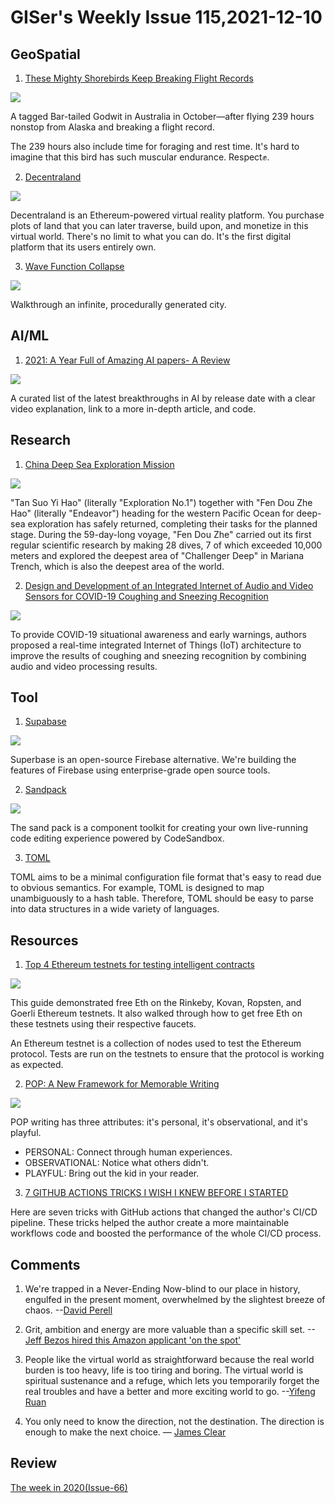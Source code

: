 # GISer's Weekly Issue 115,2021-12-10

## GeoSpatial

1. [These Mighty Shorebirds Keep Breaking Flight Records](https://www.audubon.org/news/these-mighty-shorebirds-keep-breaking-flight-records-and-you-can-follow-along)

![](https://cdn.beekka.com/blogimg/asset/202111/bg2021111510.jpg)

A tagged Bar-tailed Godwit in Australia in October—after flying 239 hours nonstop from Alaska and breaking a flight record.

The 239 hours also include time for foraging and rest time. It's hard to imagine that this bird has such muscular endurance. Respect✊.

2. [Decentraland](https://decentraland.org/)

![](https://cdn.beekka.com/blogimg/asset/202111/bg2021111804.jpg)

Decentraland is an Ethereum-powered virtual reality platform. You purchase plots of land that you can later traverse, build upon, and monetize in this virtual world. There's no limit to what you can do. It's the first digital platform that its users entirely own.

3. [Wave Function Collapse](https://github.com/marian42/wavefunctioncollapse)

![](https://img.hellogithub.com/i/kCMaDpVU16FTP7w.gif)

Walkthrough an infinite, procedurally generated city.

## AI/ML

1. [2021: A Year Full of Amazing AI papers- A Review](https://github.com/louisfb01/best_AI_papers_2021)

![](https://img.hellogithub.com/i/1hjHsDXryv79lfe.png)

A curated list of the latest breakthroughs in AI by release date with a clear video explanation, link to a more in-depth article, and code.

## Research

1. [China Deep Sea Exploration Mission](https://en.sjtu.edu.cn/news/peopleblue-romance-sjtu-researcher-returned-from-deep-sea-exploration-mission/)

![](https://cdn.beekka.com/blogimg/asset/202112/bg2021120702.webp)

"Tan Suo Yi Hao" (literally "Exploration No.1") together with "Fen Dou Zhe Hao" (literally "Endeavor") heading for the western Pacific Ocean for deep-sea exploration has safely returned, completing their tasks for the planned stage. During the 59-day-long voyage, "Fen Dou Zhe" carried out its first regular scientific research by making 28 dives, 7 of which exceeded 10,000 meters and explored the deepest area of "Challenger Deep" in Mariana Trench, which is also the deepest area of the world.

2. [Design and Development of an Integrated Internet of Audio and Video Sensors for COVID-19 Coughing and Sneezing Recognition](https://ieeexplore.ieee.org/abstract/document/9623141)

![](https://ieeexplore-ieee-org.ezproxy.lib.ucalgary.ca/mediastore_new/IEEE/content/media/9623060/9623064/9623141/9623141-fig-4-source-small.gif)

To provide COVID-19 situational awareness and early warnings, authors proposed a real-time integrated Internet of Things (IoT) architecture to improve the results of coughing and sneezing recognition by combining audio and video processing results.

## Tool

1. [Supabase](https://github.com/supabase/supabase)

![](https://supabase.com/docs/assets/images/table-view-827aa3e2958fda01517f0a47474827b0.png)

Superbase is an open-source Firebase alternative. We're building the features of Firebase using enterprise-grade open source tools.

2. [Sandpack](https://github.com/codesandbox/sandpack)

![](https://user-images.githubusercontent.com/4838076/143581035-ebee5ba2-9cb1-4fe8-a05b-2f44bd69bb4b.gif)

The sand pack is a component toolkit for creating your own live-running code editing experience powered by CodeSandbox.

3. [TOML](https://github.com/toml-lang/toml)

TOML aims to be a minimal configuration file format that's easy to read due to obvious semantics. For example, TOML is designed to map unambiguously to a hash table. Therefore, TOML should be easy to parse into data structures in a wide variety of languages.

## Resources

1. [Top 4 Ethereum testnets for testing intelligent contracts](https://blog.logrocket.com/top-4-ethereum-testnets-testing-smart-contracts/)

![](https://blog.logrocket.com/wp-content/uploads/2021/12/rinkeby-dashboard.png)

This guide demonstrated free Eth on the Rinkeby, Kovan, Ropsten, and Goerli Ethereum testnets. It also walked through how to get free Eth on these testnets using their respective faucets.

An Ethereum testnet is a collection of nodes used to test the Ethereum protocol. Tests are run on the testnets to ensure that the protocol is working as expected.

2. [POP: A New Framework for Memorable Writing](https://medium.com/@ellenrhymes/pop-a-new-framework-for-memorable-writing-15ffb0f0361)

![](https://miro.medium.com/max/700/1*APa1W68CLJD3juKxBtp-6Q.png)

POP writing has three attributes: it's personal, it's observational, and it's playful.

- PERSONAL: Connect through human experiences.
- OBSERVATIONAL: Notice what others didn't.
- PLAYFUL: Bring out the kid in your reader.

3. [7 GITHUB ACTIONS TRICKS I WISH I KNEW BEFORE I STARTED](https://yonatankra.com/7-github-actions-tricks-i-wish-i-knew-before-i-started/)

Here are seven tricks with GitHub actions that changed the author's CI/CD pipeline. These tricks helped the author create a more maintainable workflows code and boosted the performance of the whole CI/CD process.

## Comments

1. We're trapped in a Never-Ending Now-blind to our place in history, engulfed in the present moment, overwhelmed by the slightest breeze of chaos.
   --[David Perell](https://perell.com/essay/never-ending-now/)

2. Grit, ambition and energy are more valuable than a specific skill set.
   --[Jeff Bezos hired this Amazon applicant 'on the spot'](https://www.cnbc.com/2021/11/02/job-interview-questions-jeff-bezos-asked-a-former-amazon-employee-before-hiring-her-on-the-spot.html)

3. People like the virtual world as straightforward because the real world burden is too heavy, life is too tiring and boring. The virtual world is spiritual sustenance and a refuge, which lets you temporarily forget the real troubles and have a better and more exciting world to go.
   --[Yifeng Ruan](https://www.ruanyifeng.com/blog/2021/12/weekly-issue-187.html)

4. You only need to know the direction, not the destination. The direction is enough to make the next choice.
   — [James Clear](https://feeder.co/api/post/2224896a-5b38-11ec-b9f3-1a21cf3a468a)

## Review

[The week in 2020(Issue-66)](https://github.com/lkcozy/weekly/blob/master/docs/2020/issue-66.md)
